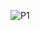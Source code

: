 ![P1](https://user-images.githubusercontent.com/101012637/164477078-7e7e9340-c76c-4d1c-96ed-518e20880bed.jpeg)
